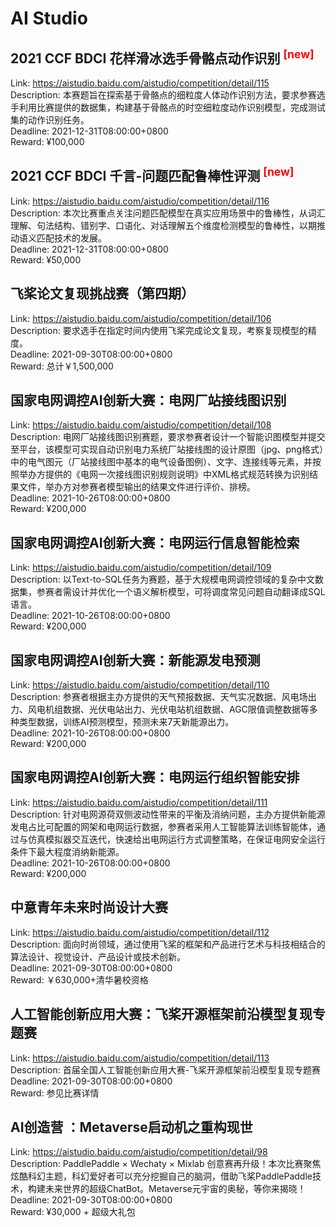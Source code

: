 # AI Studio



## 2021 CCF BDCI 花样滑冰选手骨骼点动作识别 <sup style="color:red">[new]<sup>  

Link: https://aistudio.baidu.com/aistudio/competition/detail/115  
Description: 本赛题旨在探索基于骨骼点的细粒度人体动作识别方法，要求参赛选手利用比赛提供的数据集，构建基于骨骼点的时空细粒度动作识别模型，完成测试集的动作识别任务。  
Deadline: 2021-12-31T08:00:00+0800  
Reward: ¥100,000  


## 2021 CCF BDCI 千言-问题匹配鲁棒性评测 <sup style="color:red">[new]<sup>  

Link: https://aistudio.baidu.com/aistudio/competition/detail/116  
Description: 本次比赛重点关注问题匹配模型在真实应用场景中的鲁棒性，从词汇理解、句法结构、错别字、口语化、对话理解五个维度检测模型的鲁棒性，以期推动语义匹配技术的发展。  
Deadline: 2021-12-31T08:00:00+0800  
Reward: ¥50,000  


## 飞桨论文复现挑战赛（第四期）

Link: https://aistudio.baidu.com/aistudio/competition/detail/106  
Description: 要求选手在指定时间内使用飞桨完成论文复现，考察复现模型的精度。  
Deadline: 2021-09-30T08:00:00+0800  
Reward: 总计￥1,500,000  


## 国家电网调控AI创新大赛：电网厂站接线图识别

Link: https://aistudio.baidu.com/aistudio/competition/detail/108  
Description: 电网厂站接线图识别赛题，要求参赛者设计一个智能识图模型并提交至平台，该模型可实现自动识别电力系统厂站接线图的设计原图（jpg、png格式）中的电气图元（厂站接线图中基本的电气设备图例）、文字、连接线等元素，并按照举办方提供的《电网一次接线图识别规则说明》中XML格式规范转换为识别结果文件，举办方对参赛者模型输出的结果文件进行评价、排榜。  
Deadline: 2021-10-26T08:00:00+0800  
Reward: ¥200,000  


## 国家电网调控AI创新大赛：电网运行信息智能检索

Link: https://aistudio.baidu.com/aistudio/competition/detail/109  
Description: 以Text-to-SQL任务为赛题，基于大规模电网调控领域的复杂中文数据集，参赛者需设计并优化一个语义解析模型，可将调度常见问题自动翻译成SQL语言。  
Deadline: 2021-10-26T08:00:00+0800  
Reward: ¥200,000  


## 国家电网调控AI创新大赛：新能源发电预测

Link: https://aistudio.baidu.com/aistudio/competition/detail/110  
Description: 参赛者根据主办方提供的天气预报数据、天气实况数据、风电场出力、风电机组数据、光伏电站出力、光伏电站机组数据、AGC限值调整数据等多种类型数据，训练AI预测模型，预测未来7天新能源出力。  
Deadline: 2021-10-26T08:00:00+0800  
Reward: ¥200,000  


## 国家电网调控AI创新大赛：电网运行组织智能安排

Link: https://aistudio.baidu.com/aistudio/competition/detail/111  
Description: 针对电网源荷双侧波动性带来的平衡及消纳问题，主办方提供新能源发电占比可配置的网架和电网运行数据，参赛者采用人工智能算法训练智能体，通过与仿真模拟器交互迭代，快速给出电网运行方式调整策略，在保证电网安全运行条件下最大程度消纳新能源。  
Deadline: 2021-10-26T08:00:00+0800  
Reward: ¥200,000  


## 中意青年未来时尚设计大赛

Link: https://aistudio.baidu.com/aistudio/competition/detail/112  
Description: 面向时尚领域，通过使用飞桨的框架和产品进行艺术与科技相结合的算法设计、视觉设计、产品设计或技术创新。  
Deadline: 2021-09-30T08:00:00+0800  
Reward: ￥630,000+清华暑校资格  


## 人工智能创新应用大赛：飞桨开源框架前沿模型复现专题赛

Link: https://aistudio.baidu.com/aistudio/competition/detail/113  
Description: 首届全国人工智能创新应用大赛-飞桨开源框架前沿模型复现专题赛  
Deadline: 2021-09-30T08:00:00+0800  
Reward: 参见比赛详情  


## AI创造营 ：Metaverse启动机之重构现世

Link: https://aistudio.baidu.com/aistudio/competition/detail/98  
Description: PaddlePaddle × Wechaty × Mixlab 创意赛再升级！本次比赛聚焦炫酷科幻主题，科幻爱好者可以充分挖掘自己的脑洞，借助飞桨PaddlePaddle技术，构建未来世界的超级ChatBot。Metaverse元宇宙的奥秘，等你来揭晓！  
Deadline: 2021-09-30T08:00:00+0800  
Reward: ¥30,000 + 超级大礼包  

